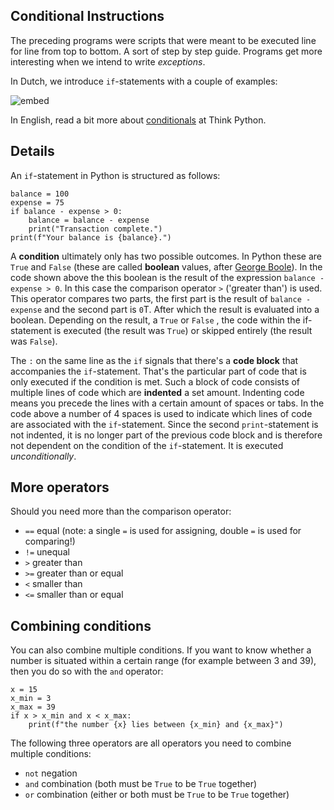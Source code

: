 ## Conditional Instructions

The preceding programs were scripts that were meant to be executed line for line from top to bottom. A sort of step by step guide. Programs get more interesting when we intend to write *exceptions*.

In Dutch, we introduce `if`-statements with a couple of examples:

![embed](https://player.vimeo.com/video/287244672)

In English, read a bit more about [conditionals](http://greenteapress.com/thinkpython/html/thinkpython006.html) at Think Python.

## Details

An `if`-statement in Python is structured as follows:

```
balance = 100
expense = 75
if balance - expense > 0:
    balance = balance - expense
    print("Transaction complete.")
print(f"Your balance is {balance}.")
```

A **condition** ultimately only has two possible outcomes. In Python these are `True` and `False` (these are called **boolean** values, after [George Boole](https://en.wikipedia.org/wiki/Boolean_algebra#Values)). In the code shown above the this boolean is the result of the expression `balance - expense > 0`. In this case the comparison operator `>` ('greater than') is used. This operator compares two parts, the first part is the result of `balance - expense` and the second part is `0`T. After which the result is evaluated into a boolean. Depending on the result, a `True` or `False` , the code within the if-statement is executed (the result was `True`) or skipped entirely (the result was `False`).

The `:` on the same line as the `if` signals that there's a **code block** that accompanies the `if`-statement. That's the particular part of code that is only executed if the condition is met. Such a block of code consists of multiple lines of code which are **indented** a set amount. Indenting code means you precede the lines with a certain amount of spaces or tabs. In the code above a number of 4 spaces is used to indicate which lines of code are associated with the `if`-statement. Since the second `print`-statement is not indented, it is no longer part of the previous code block and is therefore not dependent on the condition of the `if`-statement. It is executed *unconditionally*.

## More operators

Should you need more than the comparison operator:

- `==`  equal (note: a single `=` is used for assigning, double `=` is used for comparing!)
- `!=`  unequal
- `>` 	greater than
- `>=`	greater than or equal
- `<` 	smaller than
- `<=`	smaller than or equal

## Combining conditions

You can also combine multiple conditions. If you want to know whether a number is situated within a certain range (for example between 3 and 39), then you do so with the `and` operator:

    x = 15
    x_min = 3
    x_max = 39
    if x > x_min and x < x_max:
        print(f"the number {x} lies between {x_min} and {x_max}")

The following three operators are all operators you need to combine multiple conditions:

- `not` negation
- `and` combination (both must be `True` to be `True` together)
- `or` combination (either or both must be `True` to be `True` together)
